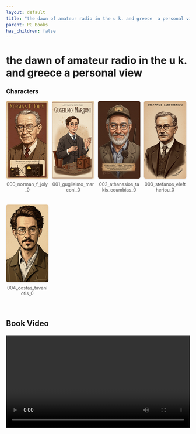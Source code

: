 ```yaml
---
layout: default
title: "the dawn of amateur radio in the u k. and greece  a personal view"
parent: PG Books
has_children: false
---
```



<style>
.image-gallery {
  display: flex;
  flex-wrap: wrap;
  justify-content: space-between;
  margin-bottom: 20px;
}

.image-row {
  display: flex;
  justify-content: flex-start;
  width: 100%;
  margin-bottom: 20px;
}

.image-item {
  width: 23%;
  margin-right: 2%;
  text-align: center;
}

.image-item:last-child {
  margin-right: 0;
}

.image-item img {
  width: 100%;
  height: auto;
  object-fit: cover;
  border-radius: 5px;
  box-shadow: 0 2px 4px rgba(0,0,0,0.1);
}

.image-item p {
  margin-top: 5px;
  font-size: 0.9em;
  color: #555;
}

.video-container {
  margin: 20px 0;
}
</style>


# the dawn of amateur radio in the u k. and greece  a personal view

<h3>Characters</h3>
<div class="image-gallery">
<div class="image-row">
  <div class="image-item">
    <img src="../../assets/pg_books_ai_generated_photos/the_dawn_of_amateur_radio_in_the_u_k. and greece_ a personal view/characters/000_norman_f_joly_0.png" alt="000_norman_f_joly_0">
    <p>000_norman_f_joly_0</p>
  </div>
  <div class="image-item">
    <img src="../../assets/pg_books_ai_generated_photos/the_dawn_of_amateur_radio_in_the_u_k. and greece_ a personal view/characters/001_guglielmo_marconi_0.png" alt="001_guglielmo_marconi_0">
    <p>001_guglielmo_marconi_0</p>
  </div>
  <div class="image-item">
    <img src="../../assets/pg_books_ai_generated_photos/the_dawn_of_amateur_radio_in_the_u_k. and greece_ a personal view/characters/002_athanasios_takis_coumbias_0.png" alt="002_athanasios_takis_coumbias_0">
    <p>002_athanasios_takis_coumbias_0</p>
  </div>
  <div class="image-item">
    <img src="../../assets/pg_books_ai_generated_photos/the_dawn_of_amateur_radio_in_the_u_k. and greece_ a personal view/characters/003_stefanos_eleftheriou_0.png" alt="003_stefanos_eleftheriou_0">
    <p>003_stefanos_eleftheriou_0</p>
  </div>
</div>
<div class="image-row">
  <div class="image-item">
    <img src="../../assets/pg_books_ai_generated_photos/the_dawn_of_amateur_radio_in_the_u_k. and greece_ a personal view/characters/004_costas_tavaniotis_0.png" alt="004_costas_tavaniotis_0">
    <p>004_costas_tavaniotis_0</p>
  </div>
</div>
</div>


<h2>Book Video</h2>
<div class="video-container">
  <video controls width="100%">
    <source src="../../assets/pg_books_ai_generated_videos/the_dawn_of_amateur_radio_in_the_u_k. and greece_ a personal view.mp4" type="video/mp4">
    Your browser does not support the video tag.
  </video>
</div>

